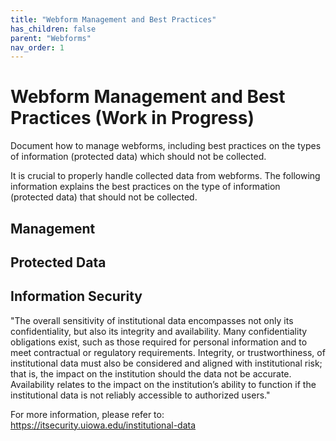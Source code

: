 ```yaml
---
title: "Webform Management and Best Practices"
has_children: false
parent: "Webforms"
nav_order: 1
---
```


# Webform Management and Best Practices (Work in Progress)
Document how to manage webforms, including best practices on the types of information (protected data) which should not be collected.

It is crucial to properly handle collected data from webforms. The following information explains the best practices on the type of information (protected data) that should not be collected.
## Management


## Protected Data

## Information Security
"The overall sensitivity of institutional data encompasses not only its confidentiality, but also its integrity and availability.  Many confidentiality obligations exist, such as those required for personal information and to meet contractual or regulatory requirements.  Integrity, or trustworthiness, of institutional data must also be considered and aligned with institutional risk; that is, the impact on the institution should the data not be accurate.  Availability relates to the impact on the institution’s ability to function if the institutional data is not reliably accessible to authorized users."

For more information, please refer to: https://itsecurity.uiowa.edu/institutional-data

